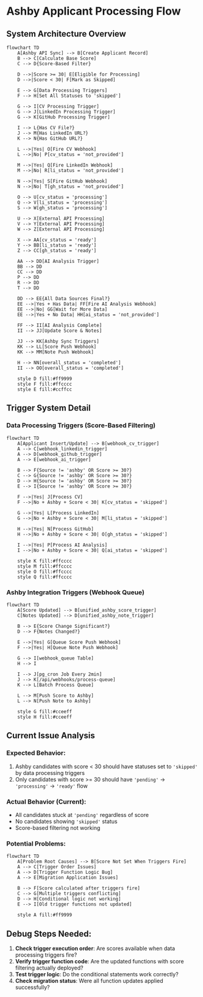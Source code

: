 # Ashby Applicant Processing Flow

## System Architecture Overview

```mermaid
flowchart TD
    A[Ashby API Sync] --> B[Create Applicant Record]
    B --> C[Calculate Base Score]
    C --> D{Score-Based Filter}
    
    D -->|Score >= 30| E[Eligible for Processing]
    D -->|Score < 30| F[Mark as Skipped]
    
    E --> G[Data Processing Triggers]
    F --> H[Set All Statuses to 'skipped']
    
    G --> I[CV Processing Trigger]
    G --> J[LinkedIn Processing Trigger] 
    G --> K[GitHub Processing Trigger]
    
    I --> L{Has CV File?}
    J --> M{Has LinkedIn URL?}
    K --> N{Has GitHub URL?}
    
    L -->|Yes| O[Fire CV Webhook]
    L -->|No| P[cv_status = 'not_provided']
    
    M -->|Yes| Q[Fire LinkedIn Webhook]
    M -->|No| R[li_status = 'not_provided']
    
    N -->|Yes| S[Fire GitHub Webhook]
    N -->|No| T[gh_status = 'not_provided']
    
    O --> U[cv_status = 'processing']
    Q --> V[li_status = 'processing']
    S --> W[gh_status = 'processing']
    
    U --> X[External API Processing]
    V --> Y[External API Processing]
    W --> Z[External API Processing]
    
    X --> AA[cv_status = 'ready']
    Y --> BB[li_status = 'ready']  
    Z --> CC[gh_status = 'ready']
    
    AA --> DD[AI Analysis Trigger]
    BB --> DD
    CC --> DD
    P --> DD
    R --> DD
    T --> DD
    
    DD --> EE{All Data Sources Final?}
    EE -->|Yes + Has Data| FF[Fire AI Analysis Webhook]
    EE -->|No| GG[Wait for More Data]
    EE -->|Yes + No Data| HH[ai_status = 'not_provided']
    
    FF --> II[AI Analysis Complete]
    II --> JJ[Update Score & Notes]
    
    JJ --> KK[Ashby Sync Triggers]
    KK --> LL[Score Push Webhook]
    KK --> MM[Note Push Webhook]
    
    H --> NN[overall_status = 'completed']
    II --> OO[overall_status = 'completed']
    
    style D fill:#ff9999
    style F fill:#ffcccc
    style E fill:#ccffcc
```

## Trigger System Detail

### Data Processing Triggers (Score-Based Filtering)

```mermaid
flowchart TD
    A[Applicant Insert/Update] --> B[webhook_cv_trigger]
    A --> C[webhook_linkedin_trigger]
    A --> D[webhook_github_trigger] 
    A --> E[webhook_ai_trigger]
    
    B --> F{Source != 'ashby' OR Score >= 30?}
    C --> G{Source != 'ashby' OR Score >= 30?}
    D --> H{Source != 'ashby' OR Score >= 30?}
    E --> I{Source != 'ashby' OR Score >= 30?}
    
    F -->|Yes| J[Process CV]
    F -->|No + Ashby + Score < 30| K[cv_status = 'skipped']
    
    G -->|Yes| L[Process LinkedIn]
    G -->|No + Ashby + Score < 30| M[li_status = 'skipped']
    
    H -->|Yes| N[Process GitHub]  
    H -->|No + Ashby + Score < 30| O[gh_status = 'skipped']
    
    I -->|Yes| P[Process AI Analysis]
    I -->|No + Ashby + Score < 30| Q[ai_status = 'skipped']
    
    style K fill:#ffcccc
    style M fill:#ffcccc
    style O fill:#ffcccc
    style Q fill:#ffcccc
```

### Ashby Integration Triggers (Webhook Queue)

```mermaid
flowchart TD
    A[Score Updated] --> B[unified_ashby_score_trigger]
    C[Notes Updated] --> D[unified_ashby_note_trigger]
    
    B --> E{Score Change Significant?}
    D --> F{Notes Changed?}
    
    E -->|Yes| G[Queue Score Push Webhook]
    F -->|Yes| H[Queue Note Push Webhook]
    
    G --> I[webhook_queue Table]
    H --> I
    
    I --> J[pg_cron Job Every 2min]
    J --> K[/api/webhooks/process-queue]
    K --> L[Batch Process Queue]
    
    L --> M[Push Score to Ashby]
    L --> N[Push Note to Ashby]
    
    style G fill:#cceeff
    style H fill:#cceeff
```

## Current Issue Analysis

### Expected Behavior:
1. Ashby candidates with score < 30 should have statuses set to `'skipped'` by data processing triggers
2. Only candidates with score >= 30 should have `'pending'` → `'processing'` → `'ready'` flow

### Actual Behavior (Current):
- All candidates stuck at `'pending'` regardless of score
- No candidates showing `'skipped'` status
- Score-based filtering not working

### Potential Problems:

```mermaid
flowchart TD
    A[Problem Root Causes] --> B[Score Not Set When Triggers Fire]
    A --> C[Trigger Order Issues]
    A --> D[Trigger Function Logic Bug]
    A --> E[Migration Application Issues]
    
    B --> F[Score calculated after triggers fire]
    C --> G[Multiple triggers conflicting]  
    D --> H[Conditional logic not working]
    E --> I[Old trigger functions not updated]
    
    style A fill:#ff9999
```

## Debug Steps Needed:

1. **Check trigger execution order**: Are scores available when data processing triggers fire?
2. **Verify trigger function code**: Are the updated functions with score filtering actually deployed?
3. **Test trigger logic**: Do the conditional statements work correctly?
4. **Check migration status**: Were all function updates applied successfully?
